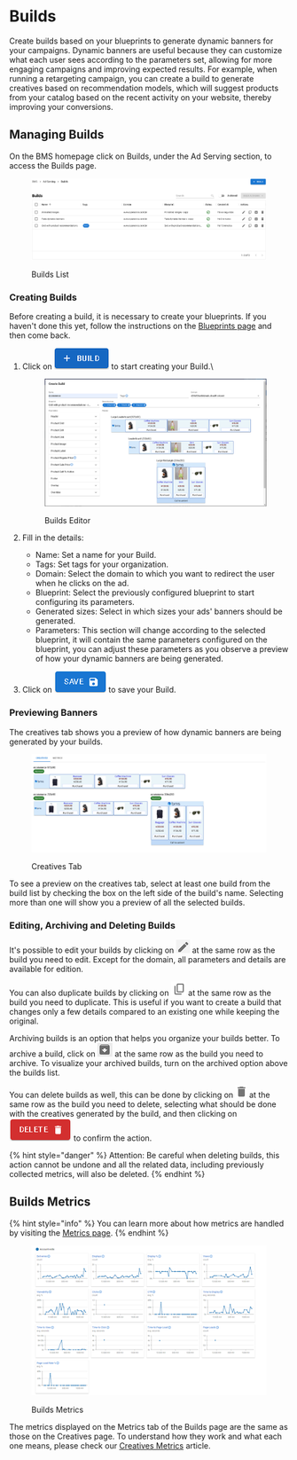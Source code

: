 # Builds

Create builds based on your blueprints to generate dynamic banners for your campaigns. Dynamic banners are useful because they can customize what each user sees according to the parameters set, allowing for more engaging campaigns and improving expected results. For example, when running a retargeting campaign, you can create a build to generate creatives based on recommendation models, which will suggest products from your catalog based on the recent activity on your website, thereby improving your conversions.

## Managing Builds

On the BMS homepage click on Builds, under the Ad Serving section, to access the Builds page.

<figure><img src="../../../.gitbook/assets/image (141).png" alt=""><figcaption><p>Builds List</p></figcaption></figure>

### Creating Builds

Before creating a build,  it is necessary to create your blueprints. If you haven't done this yet, follow the instructions on the [Blueprints page](../../ad-serving/creative-builder/blueprints.md) and then come back.

1.  Click on <img src="../../../.gitbook/assets/image (159) (1).png" alt="" data-size="line"> to start creating your Build.\


    <figure><img src="../../../.gitbook/assets/image (160) (1).png" alt=""><figcaption><p>Builds Editor</p></figcaption></figure>
2. Fill in the details:
   * Name: Set a name for your Build.
   * Tags: Set tags for your organization.
   * Domain: Select the domain to which you want to redirect the user when he clicks on the ad.
   * Blueprint: Select the previously configured blueprint to start configuring its parameters.
   * Generated sizes: Select in which sizes your ads' banners should be generated.
   * Parameters: This section will change according to the selected blueprint, it will contain the same parameters configured on the blueprint, you can adjust these parameters as you observe a preview of how your dynamic banners are being generated.
3. Click on <img src="../../../.gitbook/assets/image (161) (1).png" alt="" data-size="line"> to save your Build.

### Previewing Banners

The creatives tab shows you a preview of how dynamic banners are being generated by your builds.

<figure><img src="../../../.gitbook/assets/image (163).png" alt=""><figcaption><p>Creatives Tab</p></figcaption></figure>

To see a preview on the creatives tab, select at least one build from the build list by checking the box on the left side of the build's name. Selecting more than one will show you a preview of all the selected builds.

### Editing, Archiving and Deleting Builds

It's possible to edit your builds by clicking on <img src="../../../.gitbook/assets/image (165).png" alt="" data-size="line"> at the same row as the build you need to edit. Except for the domain, all parameters and details are available for edition.

You can also duplicate builds by clicking on <img src="../../../.gitbook/assets/image (166).png" alt="" data-size="line"> at the same row as the build you need to duplicate. This is useful if you want to create a build that changes only a few details compared to an existing one while keeping the original.

Archiving builds is an option that helps you organize your builds better. To archive a build, click on <img src="../../../.gitbook/assets/image (167).png" alt="" data-size="line"> at the same row as the build you need to archive. To visualize your archived builds, turn on the archived option above the builds list.

You can delete builds as well, this can be done by clicking on ![](<../../../.gitbook/assets/image (168).png>) at the same row as the build you need to delete, selecting what should be done with the creatives generated by the build, and then clicking on <img src="../../../.gitbook/assets/image (169).png" alt="" data-size="line"> to confirm the action.

{% hint style="danger" %}
Attention: Be careful when deleting builds, this action cannot be undone and all the related data, including previously collected metrics, will also be deleted.
{% endhint %}

## Builds Metrics

{% hint style="info" %}
You can learn more about how metrics are handled by visiting the [Metrics page](../../metrics.md).&#x20;
{% endhint %}

<figure><img src="../../../.gitbook/assets/Captura de tela 2024-09-13 103846.png" alt=""><figcaption><p>Builds Metrics</p></figcaption></figure>

The metrics displayed on the Metrics tab of the Builds page are the same as those on the Creatives page. To understand how they work and what each one means, please check our [Creatives Metrics](../creatives-metrics.md) article.
